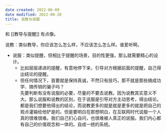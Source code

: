 ```yaml
---
date created: 2022-06-09
date modified: 2022-08-20
title: 说教与说服
---
```


和 [[教导与提醒]] 有点像。

说教：类似教导，你应该怎么怎么样，不应该怎么怎么样。谁爱听啊。

- 说服：类似提醒，但相比于提醒的场景，目的性更强，那么就需要精心的设计。
	- 比如层层递进的提醒，有意地停下来，引导对方根据前面的提醒，自己得出结论的提醒。
	- 但任何情况下，首要就是保持真诚，不然只有技巧，那不就是那些搞成功学、搞传销的骗子吗？  
先要判断有没有说服的必要，尽量的不要去说教。因为说教其实意义不大。那么说服和说教的区别，在于说服是引导对方主动思考，得出结论。都是我们想要他得出的结论，而说教更多的就是就是更多的就是把自己的观点灌输给他铲是的。但是要明白在那想明白，在互联网时代说服一个人真的很难很难。我们自己扪心自问，也很难被人真正的说服。我们内心都有自己的价值观念和一体的。自成一统的系统。
